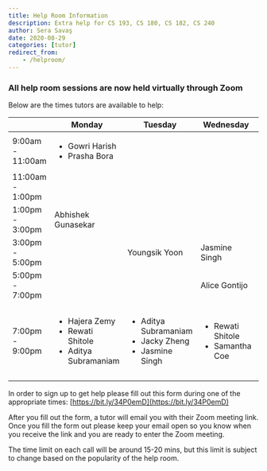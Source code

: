 ```yaml
---
title: Help Room Information
description: Extra help for CS 193, CS 180, CS 182, CS 240
author: Sera Savaş
date: 2020-08-29
categories: [tutor]
redirect_from:
    - /helproom/
---
```


### All help room sessions are now held virtually through Zoom

Below are the times tutors are available to help:

| | Monday | Tuesday | Wednesday | Thursday |
| ---- | ---- | ---- | ---- | ---- |
| 9:00am - 11:00am | <ul><li>Gowri Harish</li><li>Prasha Bora</li></ul> | | |
| 11:00am - 1:00pm | | | | Gowri Harish |
| 1:00pm - 3:00pm | Abhishek Gunasekar | | | Samantha Coe |
| 3:00pm - 5:00pm | | Youngsik Yoon | Jasmine Singh |  |
| 5:00pm - 7:00pm | | | Alice Gontijo| |
| 7:00pm - 9:00pm |<ul><li>Hajera Zemy</li><li>Rewati Shitole</li><li>Aditya Subramaniam</li></ul> | <ul><li>Aditya Subramaniam</li><li>Jacky Zheng</li><li>Jasmine Singh</li></ul>| <ul><li>Rewati Shitole</li><li>Samantha Coe</li></ul>| <ul><li>Hajera Zemy</li><li>Prasha Bora</li><li>Youngsik Yoon</li></ul> |

In order to sign up to get help please fill out this form during one of the appropriate times: [https://bit.ly/34P0emD](https://bit.ly/34P0emD)

After you fill out the form, a tutor will email you with their Zoom meeting link. Once you fill the form out please keep your email open so you know when you receive the link and you are ready to enter the Zoom meeting. 

The time limit on each call will be around 15-20 mins, but this limit is subject to change based on the popularity of the help room.
